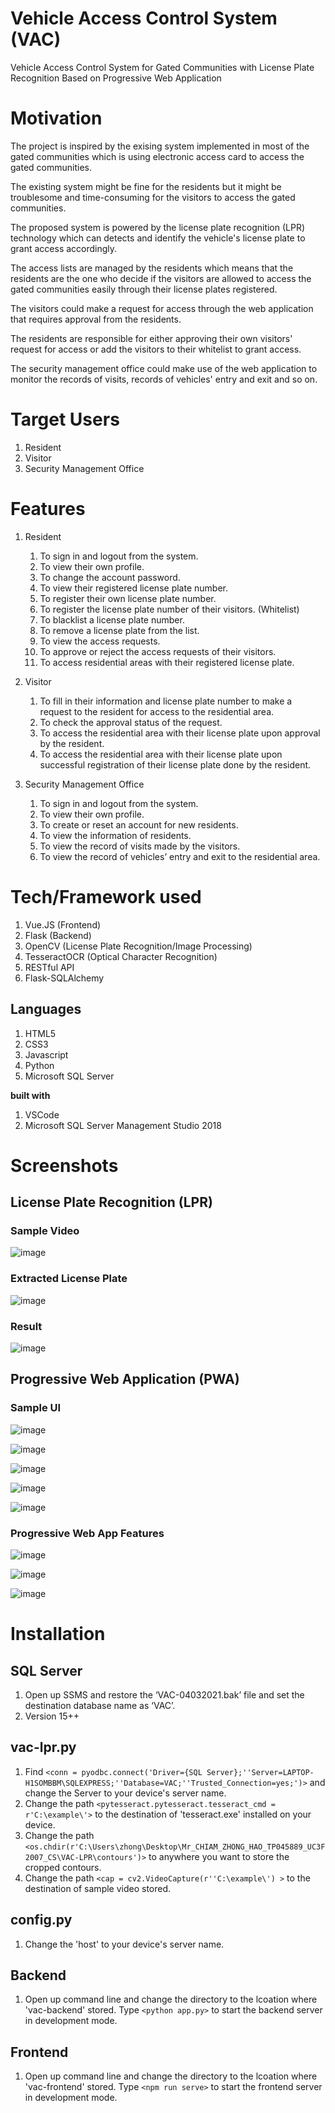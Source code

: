 # Vehicle Access Control System (VAC)
Vehicle Access Control System for Gated Communities with License Plate Recognition Based on Progressive Web Application

# Motivation
The project is inspired by the exising system implemented in most of the gated communities which is using electronic access card to access the gated communities.

The existing system might be fine for the residents but it might be troublesome and time-consuming for the visitors to access the gated communities. 

The proposed system is powered by the license plate recognition (LPR) technology which can detects and identify the vehicle's license plate to grant access accordingly.

The access lists are managed by the residents which means that the residents are the one who decide if the visitors are allowed to access the gated communities easily through their license plates registered.

The visitors could make a request for access through the web application that requires approval from the residents.

The residents are responsible for either approving their own visitors' request for access or add the visitors to their whitelist to grant access.

The security management office could make use of the web application to monitor the records of visits, records of vehicles' entry and exit and so on.

# Target Users
1. Resident
2. Visitor
3. Security Management Office

# Features
1. Resident
    1. To sign in and logout from the system.
    1. To view their own profile.
    1. To change the account password.
    1. To view their registered license plate number.
    1. To register their own license plate number.
    1. To register the license plate number of their visitors. (Whitelist)
    1. To blacklist a license plate number.
    1. To remove a license plate from the list.
    1. To view the access requests.
    1. To approve or reject the access requests of their visitors.
    1. To access residential areas with their registered license plate.
  
2. Visitor
    1. To fill in their information and license plate number to make a request to the resident for
access to the residential area.
    2. To check the approval status of the request.
    3. To access the residential area with their license plate upon approval by the resident.
    4. To access the residential area with their license plate upon successful registration of their
license plate done by the resident. 

3. Security Management Office
    1. To sign in and logout from the system.
    2. To view their own profile.
    3. To create or reset an account for new residents.
    4. To view the information of residents.
    5. To view the record of visits made by the visitors.
    6. To view the record of vehicles’ entry and exit to the residential area. 

# Tech/Framework used
1. Vue.JS (Frontend)
2. Flask (Backend)
3. OpenCV (License Plate Recognition/Image Processing)
4. TesseractOCR (Optical Character Recognition)
5. RESTful API
6. Flask-SQLAlchemy

## Languages
1. HTML5
2. CSS3
3. Javascript
4. Python
5. Microsoft SQL Server

**built with**
1. VSCode
2. Microsoft SQL Server Management Studio 2018

# Screenshots
## License Plate Recognition (LPR)
### Sample Video
![image](https://user-images.githubusercontent.com/63278063/116912087-52cbaf00-ac7a-11eb-9a81-d7cbaf509eb6.png)

### Extracted License Plate
![image](https://user-images.githubusercontent.com/63278063/116912214-81498a00-ac7a-11eb-8301-66ed8de93ea4.png)

### Result
![image](https://user-images.githubusercontent.com/63278063/116912321-a3430c80-ac7a-11eb-91c5-046ded5a0c34.png)

## Progressive Web Application (PWA)
### Sample UI
![image](https://user-images.githubusercontent.com/63278063/116912535-ed2bf280-ac7a-11eb-8a68-2489c7bdc276.png)

![image](https://user-images.githubusercontent.com/63278063/116912802-485de500-ac7b-11eb-867c-c53f764a6607.png)

![image](https://user-images.githubusercontent.com/63278063/116912867-5b70b500-ac7b-11eb-98de-27432d3b350e.png)

![image](https://user-images.githubusercontent.com/63278063/116912933-73e0cf80-ac7b-11eb-8e4c-d5cf8edb0e3e.png)

![image](https://user-images.githubusercontent.com/63278063/116912989-865b0900-ac7b-11eb-82ee-c68afe2ec549.png)

### Progressive Web App Features
![image](https://user-images.githubusercontent.com/63278063/116913047-95da5200-ac7b-11eb-839a-d7d26ad796cf.png)

![image](https://user-images.githubusercontent.com/63278063/116913115-a8ed2200-ac7b-11eb-9be8-254ee484bbc2.png)

![image](https://user-images.githubusercontent.com/63278063/116913146-b4404d80-ac7b-11eb-8788-cd955b16072a.png)

# Installation
## SQL Server
1. Open up SSMS and restore the ‘VAC-04032021.bak’ file and set the destination database name as ‘VAC’.
2. Version 15++

## vac-lpr.py
1. Find `<conn = pyodbc.connect('Driver={SQL Server};''Server=LAPTOP-H1SOMBBM\SQLEXPRESS;''Database=VAC;''Trusted_Connection=yes;')>` and change the Server to your device's server name.
2. Change the path `<pytesseract.pytesseract.tesseract_cmd = r'C:\example\'>` to the destination of 'tesseract.exe' installed on your device.
3. Change the path `<os.chdir(r'C:\Users\zhong\Desktop\Mr_CHIAM_ZHONG_HAO_TP045889_UC3F2007_CS\VAC-LPR\contours')>` to anywhere you want to store the cropped contours.
4. Change the path `<cap = cv2.VideoCapture(r''C:\example\') >` to the destination of sample video stored.

## config.py
1. Change the 'host' to your device's server name.

## Backend
1. Open up command line and change the directory to the lcoation where 'vac-backend' stored. Type `<python app.py>` to start the backend server in development mode.

## Frontend
1. Open up command line and change the directory to the lcoation where 'vac-frontend' stored. Type `<npm run serve>` to start the frontend server in development mode.
